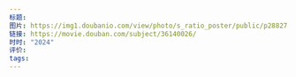 ```yaml
---
标题: 
图片: https://img1.doubanio.com/view/photo/s_ratio_poster/public/p2882735109.webp
链接: https://movie.douban.com/subject/36140026/
时时: "2024"
评价: 
tags:
---
```


